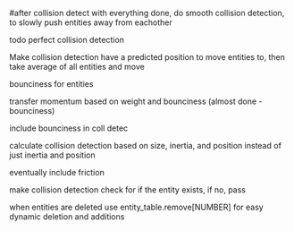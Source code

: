 #after collision detect with everything done, do 
smooth collision detection, to slowly push entities away from eachother

todo
perfect collision detection

Make collision detection have a predicted position to move entities to, then take average of all entities and move

bounciness for entities

transfer momentum based on weight and bounciness (almost done -bounciness)

include bounciness in coll detec

calculate collision detection based on size, inertia, and position instead of just inertia and position

eventually include friction 

make collision detection check for if the entity exists, if no, pass

when entities are deleted use entity_table.remove[NUMBER] for easy dynamic deletion and additions
